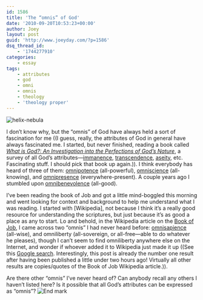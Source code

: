 ```yaml
---
id: 1586
title: 'The “omnis” of God'
date: '2010-09-20T10:53:23+00:00'
author: Joey
layout: post
guid: 'http://www.joeyday.com/?p=1586'
dsq_thread_id:
    - '1744277910'
categories:
    - essay
tags:
    - attributes
    - god
    - omni
    - omnis
    - theology
    - 'theology proper'
---
```


![](http://joeyday.com/wp-content/uploads/2010/09/helix-nebula-150x150.jpg "helix-nebula")

I don’t know why, but the “omnis” of God have always held a sort of fascination for me ((I guess, really, the attributes of God in general have always fascinated me. I started, but never finished, reading a book called <cite>[What is God?: An Investigation into the Perfections of God’s Nature](http://amzn.com/1845502280/?tag=joeyday-20)</cite>, a survey of all God’s attributes—[immanence](http://en.wikipedia.org/wiki/Immanence), [transcendence](http://en.wikipedia.org/wiki/Transcendence_%28religion%29), [aseity](http://en.wikipedia.org/wiki/Aseity), etc. Fascinating stuff. I should pick that book up again.)). I think everybody has heard of three of them: [omnipotence](http://en.wikipedia.org/wiki/Omnipotence) (all-powerful), [omniscience](http://en.wikipedia.org/wiki/Omniscience) (all-knowing), and [omnipresence](http://en.wikipedia.org/wiki/Omnipresence) (everywhere-present). A couple years ago I stumbled upon [omnibenevolence](http://en.wikipedia.org/wiki/Omnibenevolence) (all-good).

I’ve been reading the book of Job and got a little mind-boggled this morning and went looking for context and background to help me understand what I was reading. I started with \[Wikipedia\], not because I think it’s a really good resource for understanding the scriptures, but just because it’s as good a place as any to start. Lo and behold, in the Wikipedia article on the [Book of Job](http://en.wikipedia.org/wiki/Book_of_Job), I came across two “omnis” I had never heard before: [omnisapience](http://www.theopedia.com/Wisdom_of_God) (all-wise), and omniliberty (all-sovereign, or all-free—able to do whatever he pleases), though I can’t seem to find omniliberty anywhere else on the Internet, and wonder if whoever added it to Wikipedia just made it up ((See this [Google search](http://www.google.com/search?q=%22omniliberty%22). Interestingly, this post is already the number one result after having been published a little under two hours ago! Virtually all other results are copies/quotes of the Book of Job Wikipedia article.)).

Are there other “omnis” I’ve never heard of? Can anybody recall any others I haven’t listed here? Is it possible that all God’s attributes can be expressed as “omnis”? ![](http://joeyday.com/wp-content/uploads/2009/08/endmark.png "End mark")